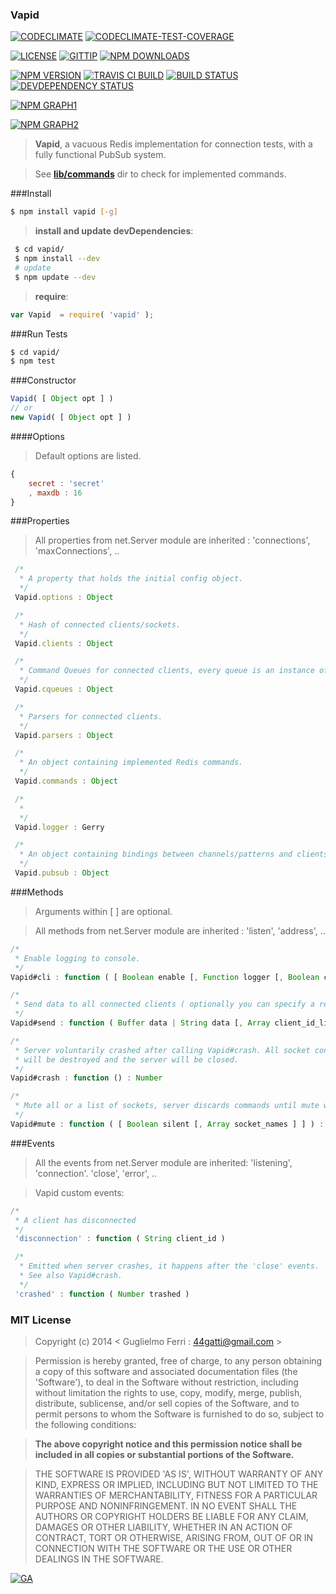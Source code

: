 ### Vapid

[![CODECLIMATE](http://img.shields.io/codeclimate/github/rootslab/vapid.svg?style=flat)](https://codeclimate.com/github/rootslab/vapid)
[![CODECLIMATE-TEST-COVERAGE](http://img.shields.io/codeclimate/coverage/github/rootslab/vapid.svg?style=flat)](https://codeclimate.com/github/rootslab/vapid)

[![LICENSE](http://img.shields.io/badge/license-MIT-blue.svg?style=flat)](https://github.com/rootslab/vapid#mit-license)
[![GITTIP](http://img.shields.io/gittip/rootslab.svg?style=flat)](https://www.gittip.com/rootslab/)
[![NPM DOWNLOADS](http://img.shields.io/npm/dm/vapid.svg?style=flat)](http://npm-stat.com/charts.html?package=vapid)

[![NPM VERSION](http://img.shields.io/npm/v/vapid.svg?style=flat)](https://www.npmjs.org/package/vapid)
[![TRAVIS CI BUILD](http://img.shields.io/travis/rootslab/vapid.svg?style=flat)](http://travis-ci.org/rootslab/vapid)
[![BUILD STATUS](http://img.shields.io/david/rootslab/vapid.svg?style=flat)](https://david-dm.org/rootslab/vapid)
[![DEVDEPENDENCY STATUS](http://img.shields.io/david/dev/rootslab/vapid.svg?style=flat)](https://david-dm.org/rootslab/vapid#info=devDependencies)

[![NPM GRAPH1](https://nodei.co/npm-dl/vapid.png)](https://nodei.co/npm/vapid/)

[![NPM GRAPH2](https://nodei.co/npm/vapid.png?downloads=true&stars=true)](https://nodei.co/npm/vapid/)

> __Vapid__, a vacuous Redis implementation for connection tests, with a fully functional PubSub system.

> See __[lib/commands](./lib/commands)__ dir to check for implemented commands.

###Install

```bash
$ npm install vapid [-g]
```

> __install and update devDependencies__:

```bash
 $ cd vapid/
 $ npm install --dev
 # update
 $ npm update --dev
```

> __require__:

```javascript
var Vapid  = require( 'vapid' );
```

###Run Tests

```bash
$ cd vapid/
$ npm test
```

###Constructor

```javascript
Vapid( [ Object opt ] )
// or
new Vapid( [ Object opt ] )
```

####Options

> Default options are listed.

```javascript
{
    secret : 'secret'
    , maxdb : 16
}
```

###Properties

> All properties from net.Server module are inherited : 'connections', 'maxConnections', ..

```javascript
 /*
  * A property that holds the initial config object.
  */
 Vapid.options : Object

 /*
  * Hash of connected clients/sockets.
  */
 Vapid.clients : Object

 /*
  * Command Queues for connected clients, every queue is an instance of Train.
  */
 Vapid.cqueues : Object

 /*
  * Parsers for connected clients.
  */
 Vapid.parsers : Object

 /*
  * An object containing implemented Redis commands.
  */
 Vapid.commands : Object

 /*
  *
  */
 Vapid.logger : Gerry

 /*
  * An object containing bindings between channels/patterns and clients subscribed to.
  */
 Vapid.pubsub : Object

```

###Methods

> Arguments within [ ] are optional.

> All methods from net.Server module are inherited : 'listen', 'address', ..

```javascript
/*
 * Enable logging to console.
 */
Vapid#cli : function ( [ Boolean enable [, Function logger [, Boolean collect_events ] ] ] ) : undefined

/*
 * Send data to all connected clients ( optionally you can specify a reduced list ).
 */
Vapid#send : function ( Buffer data | String data [, Array client_id_list ] ) : Number

/*
 * Server voluntarily crashed after calling Vapid#crash. All socket connections
 * will be destroyed and the server will be closed.
 */
Vapid#crash : function () : Number

/*
 * Mute all or a list of sockets, server discards commands until mute will be switched off.
 */
Vapid#mute : function ( [ Boolean silent [, Array socket_names ] ] ) : Number
```

###Events

> All the events from net.Server module are inherited: 'listening', 'connection'. 'close', 'error', ..

> Vapid custom events:

```javascript
/*
 * A client has disconnected
 */
 'disconnection' : function ( String client_id )

 /*
  * Emitted when server crashes, it happens after the 'close' events.
  * See also Vapid#crash.
  */
 'crashed' : function ( Number trashed )
```

### MIT License

> Copyright (c) 2014 &lt; Guglielmo Ferri : 44gatti@gmail.com &gt;

> Permission is hereby granted, free of charge, to any person obtaining
> a copy of this software and associated documentation files (the
> 'Software'), to deal in the Software without restriction, including
> without limitation the rights to use, copy, modify, merge, publish,
> distribute, sublicense, and/or sell copies of the Software, and to
> permit persons to whom the Software is furnished to do so, subject to
> the following conditions:

> __The above copyright notice and this permission notice shall be
> included in all copies or substantial portions of the Software.__

> THE SOFTWARE IS PROVIDED 'AS IS', WITHOUT WARRANTY OF ANY KIND,
> EXPRESS OR IMPLIED, INCLUDING BUT NOT LIMITED TO THE WARRANTIES OF
> MERCHANTABILITY, FITNESS FOR A PARTICULAR PURPOSE AND NONINFRINGEMENT.
> IN NO EVENT SHALL THE AUTHORS OR COPYRIGHT HOLDERS BE LIABLE FOR ANY
> CLAIM, DAMAGES OR OTHER LIABILITY, WHETHER IN AN ACTION OF CONTRACT,
> TORT OR OTHERWISE, ARISING FROM, OUT OF OR IN CONNECTION WITH THE
> SOFTWARE OR THE USE OR OTHER DEALINGS IN THE SOFTWARE.

[![GA](https://ga-beacon.appspot.com/UA-53998692-1/vapid/Readme?pixel)](https://github.com/igrigorik/ga-beacon)